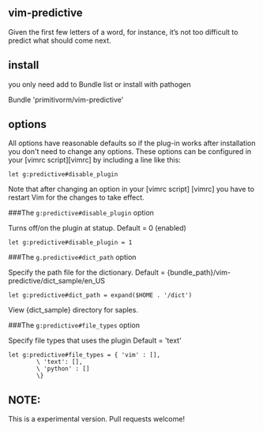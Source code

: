 vim-predictive
--------------
Given the first few letters of a word, for instance, it’s not too difficult to predict what should come next.

install
--------------
you only need add to Bundle list or install with pathogen

Bundle 'primitivorm/vim-predictive'

options
--------------

All options have reasonable defaults so if the plug-in works after installation
you don't need to change any options. These options can be configured in your
[vimrc script][vimrc] by including a line like this:

    let g:predictive#disable_plugin

Note that after changing an option in your [vimrc script] [vimrc] you have to
restart Vim for the changes to take effect.

###The `g:predictive#disable_plugin` option

Turns off/on the plugin at statup.
Default = 0 (enabled)

    let g:predictive#disable_plugin = 1


###The `g.predictive#dict_path` option

Specify the path file for the dictionary.
Default = {bundle_path}/vim-predictive/dict_sample/en_US

    let g:predictive#dict_path = expand($HOME . '/dict')

View {dict_sample} directory for saples.

###The `g:predictive#file_types` option

Specify file types that uses the plugin
Default = 'text'

    let g:predictive#file_types = { 'vim' : [],
            \ 'text': [],
            \ 'python' : []
            \}

NOTE:
--------------
This is a experimental version. Pull requests welcome!
